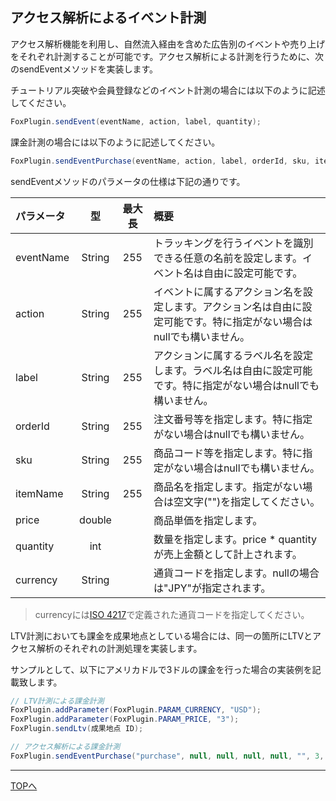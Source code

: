 ## アクセス解析によるイベント計測

アクセス解析機能を利用し、自然流入経由を含めた広告別のイベントや売り上げをそれぞれ計測することが可能です。アクセス解析による計測を行うために、次のsendEventメソッドを実装します。

チュートリアル突破や会員登録などのイベント計測の場合には以下のように記述してください。

```cs
FoxPlugin.sendEvent(eventName, action, label, quantity);
```

課金計測の場合には以下のように記述してください。

```cs
FoxPlugin.sendEventPurchase(eventName, action, label, orderId, sku, itemName, price, quantity, currency);
```

sendEventメソッドのパラメータの仕様は下記の通りです。

|パラメータ|型|最大長|概要|
|:------|:------:|:------:|:------|
|eventName|String|255|トラッキングを行うイベントを識別できる任意の名前を設定します。イベント名は自由に設定可能です。|
|action|String|255|イベントに属するアクション名を設定します。アクション名は自由に設定可能です。特に指定がない場合はnullでも構いません。|
|label|String|255|アクションに属するラベル名を設定します。ラベル名は自由に設定可能です。特に指定がない場合はnullでも構いません。|
|orderId|String|255|注文番号等を指定します。特に指定がない場合はnullでも構いません。|
|sku|String|255|商品コード等を指定します。特に指定がない場合はnullでも構いません。|
|itemName|String|255|商品名を指定します。指定がない場合は空文字("")を指定してください。|
|price|double||商品単価を指定します。|
|quantity|int||数量を指定します。price * quantityが売上金額として計上されます。|
|currency|String||通貨コードを指定します。nullの場合は"JPY"が指定されます。|

> currencyには[ISO 4217](http://ja.wikipedia.org/wiki/ISO_4217)で定義された通貨コードを指定してください。

LTV計測においても課金を成果地点としている場合には、同一の箇所にLTVとアクセス解析のそれぞれの計測処理を実装します。

サンプルとして、以下にアメリカドルで3ドルの課金を行った場合の実装例を記載致します。



```cs
// LTV計測による課金計測
FoxPlugin.addParameter(FoxPlugin.PARAM_CURRENCY, "USD");
FoxPlugin.addParameter(FoxPlugin.PARAM_PRICE, "3");
FoxPlugin.sendLtv(成果地点 ID);

// アクセス解析による課金計測
FoxPlugin.sendEventPurchase("purchase", null, null, null, null, "", 3, 1, "USD");
```

---
[TOPへ](/lang/ja/README.md)
